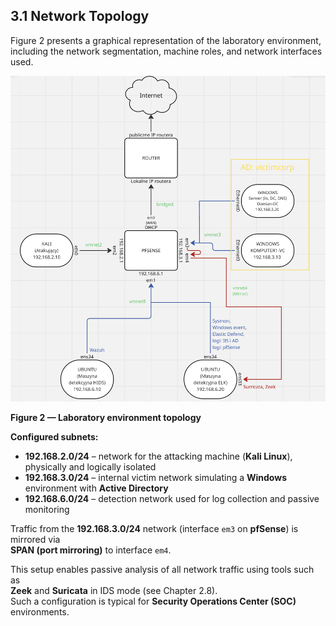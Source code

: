 ## 3.1 Network Topology

Figure 2 presents a graphical representation of the laboratory environment, including the network segmentation, machine roles, and network interfaces used.

![Figure 2 — Laboratory environment topology](./images/lab_topology.png)

**Figure 2 — Laboratory environment topology**

**Configured subnets:**
- **192.168.2.0/24** – network for the attacking machine (**Kali Linux**), physically and logically isolated
- **192.168.3.0/24** – internal victim network simulating a **Windows** environment with **Active Directory**
- **192.168.6.0/24** – detection network used for log collection and passive monitoring

Traffic from the **192.168.3.0/24** network (interface `em3` on **pfSense**) is mirrored via  
**SPAN (port mirroring)** to interface `em4`.

This setup enables passive analysis of all network traffic using tools such as  
**Zeek** and **Suricata** in IDS mode (see Chapter 2.8).  
Such a configuration is typical for **Security Operations Center (SOC)** environments.
